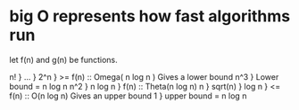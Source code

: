
# big O represents how fast algorithms run

let  f(n) and  g(n)  be functions.


n!           }
...          }
2^n          }    >= f(n) ::  Omega( n log n )     Gives a lower bound
n^3          }                                    Lower bound = n log n
n^2          }
n log n      }    f(n)  ::  Theta(n log n)
n            }
sqrt(n)      }
log n        }    <= f(n)  ::  O(n log n)          Gives an upper bound
1            }                                   upper bound = n log n


